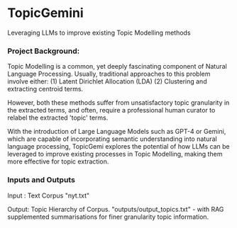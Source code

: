 # TopicGemini
Leveraging LLMs to improve existing Topic Modelling methods

### Project Background:
Topic Modelling is a common, yet deeply fascinating component of Natural Language Processing.
Usually, traditional approaches to this problem involve either:
    (1) Latent Dirichlet Allocation (LDA) 
    (2) Clustering and extracting centroid terms.

However, both these methods suffer from unsatisfactory topic granularity in the extracted terms,
and often, require a professional human curator to relabel the extracted 'topic' terms.

With the introduction of Large Language Models such as GPT-4 or Gemini, which are capable of incorporating semantic understanding
into natural language processing, TopicGemi explores the potential of how LLMs can be leveraged to 
improve existing processes in Topic Modelling, making them more effective for topic extraction.

### Inputs and Outputs
Input : Text Corpus                         "nyt.txt"

Output: Topic Hierarchy of Corpus.          "outputs/output_topics.txt"
        - with RAG supplemented summarisations for finer granularity topic information.
